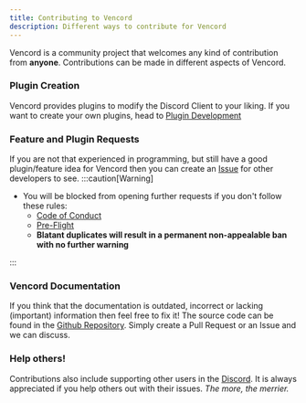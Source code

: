 ```yaml
---
title: Contributing to Vencord
description: Different ways to contribute for Vencord
---
```


Vencord is a community project that welcomes any kind of contribution from **anyone**.
Contributions can be made in different aspects of Vencord.

### Plugin Creation
Vencord provides plugins to modify the Discord Client to your liking. If you want to create your own plugins, head to [Plugin Development](/installing/)
### Feature and Plugin Requests

If you are not that experienced in programming, but still have a good plugin/feature idea for Vencord
then you can create an [Issue](https://github.com/Vencord/plugin-requests/issues) for other developers to see.
:::caution[Warning]

-   You will be blocked from opening further requests if you don't follow these rules:
    -   [Code of Conduct](/coc)
    -   [Pre-Flight](/plugins/submission/#pre-flight)
    -   **Blatant duplicates will result in a permanent non-appealable ban with no further warning**

:::

### Vencord Documentation

If you think that the documentation is outdated, incorrect or lacking (important) information then feel free to fix it! The source code can be found in the [Github Repository](https://github.com/Vencord/Docs). Simply create a Pull Request or an Issue and we can discuss.

### Help others!

Contributions also include supporting other users in the [Discord](https://vencord.dev/discord). It is always appreciated if you help others out with their issues. _The more, the merrier._
